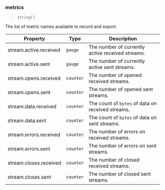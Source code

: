 ### metrics

> `string[]`

The list of metric names available to record and export.

| Property | Type | Description |
| -- | -- | -- |
| stream.active.received |  `gauge` |  The number of currently active received streams. | 
| stream.active.sent |  `gauge` |  The number of currently active sent streams. | 
| stream.opens.received |  `counter` |  The number of opened received streams. | 
| stream.opens.sent |  `counter` |  The number of opened sent streams. | 
| stream.data.received |  `counter` |  The count of `bytes` of data on received streams. | 
| stream.data.sent |  `counter` |  The count of `bytes` of data on sent streams. | 
| stream.errors.received |  `counter` |  The number of errors on received streams. | 
| stream.errors.sent |  `counter` |  The number of errors on sent streams. | 
| stream.closes.received |  `counter` |  The number of closed received streams. | 
| stream.closes.sent |  `counter` |  The number of closed sent streams. | 
